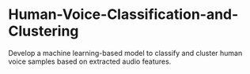 # Human-Voice-Classification-and-Clustering
Develop a machine learning-based model to classify and cluster human voice samples based on extracted audio features. 
